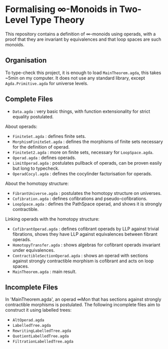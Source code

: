 # Formalising ∞-Monoids in Two-Level Type Theory 

This repository contains a definition of ∞-monoids using operads, with a proof that they are invariant by equivalences and that loop spaces are such monoids.


## Organisation

To type-check this project, it is enough to load `MainTheorem.agda`, this takes ~5min on my computer. It does not use any standard library, except `Agda.Primitive.agda` for universe levels.


## Complete Files

- `Data.agda` : very basic things, with function extensionality for strict equality postulated.

About operads:

- `FiniteSet.agda` : defines finite sets.
- `MorphismFiniteSet.agda` : defines the morphisms of finite sets necessary for the definition of operad.
- `FiniteSet2.agda` : more on finite sets, necessary for `LoopSpace.agda`.
- `Operad.agda` : defines operads.
- `LimitOperad.agda` : postulates pullback of operads, can be proven easily but long to typecheck.
- `OperadCocyl.agda` : defines the cocylinder factorisation for operads.

About the homotopy structure:

- `FibrantUniverse.agda` : postulates the homotopy structure on universes.
- `Cofibration.agda` : defines cofibrations and pseudo-cofibrations.
- `LoopSpace.agda` : defines the PathSpace operad, and shows it is strongly contractible.

Linking operads with the homotopy structure:

- `CofibrantOperad.agda` : defines cofibrant operads by LLP against trivial fibrations, shows they have LLP against equivalences between fibrant operads.
- `HomotopyTransfer.agda` : shows algebras for cofibrant operads invariant under equivalences.
- `ContractibleSectionOperad.agda` : shows an operad with sections against strongly contractible morphism is cofibrant and acts on loop spaces.
- `MainTheorem.agda` : main result.



## Incomplete Files

In 'MainTheorem.agda', an operad ∞Mon that has sections against strongly contractible morphisms is postulated. The following incomplete files aim to construct it using labelled trees:

- `AltOperad.agda`
- `LabelledTree.agda`
- `RewritingLabelledTree.agda` 
- `QuotientLabelledTree.agda`
- `FiltrationLabelledTree.agda`

